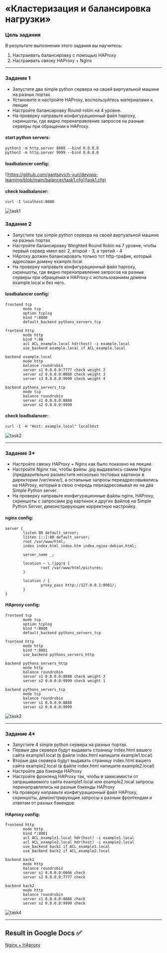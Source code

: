 # «Кластеризация и балансировка нагрузки»

### Цель задания
В результате выполнения этого задания вы научитесь:
1. Настраивать балансировку с помощью HAProxy
2. Настраивать связку HAProxy + Nginx

------

### Задание 1
- Запустите два simple python сервера на своей виртуальной машине на разных портах
- Установите и настройте HAProxy, воспользуйтесь материалами к лекции 
- Настройте балансировку Round-robin на 4 уровне.
- На проверку направьте конфигурационный файл haproxy, скриншоты, где видно перенаправление запросов на разные серверы при обращении к HAProxy.

#### start python servers:
```
python3 -m http.server 8888 --bind 0.0.0.0
python3 -m http.server 9999 --bind 0.0.0.0
```

#### loadbalancer config:
![https://github.com/gantsevich-yuri/devops-learning/blob/main/balancer/task1.cfg](task1.cfg)

#### check loadbalancer:
```
curl -I localhost:8080
```

![task1](task1.png)

### Задание 2
- Запустите три simple python сервера на своей виртуальной машине на разных портах
- Настройте балансировку Weighted Round Robin на 7 уровне, чтобы первый сервер имел вес 2, второй - 3, а третий - 4
- HAproxy должен балансировать только тот http-трафик, который адресован домену example.local
- На проверку направьте конфигурационный файл haproxy, скриншоты, где видно перенаправление запросов на разные серверы при обращении к HAProxy c использованием домена example.local и без него.

#### loadbalancer config:
```
frontend tcp
        mode tcp
        option tcplog
        bind *:8080
        default_backend pythons_servers_tcp

frontend http
        mode http
        bind *:80
        acl ACL_example.local hdr(host) -i example.local
        use_backend example.local if ACL_example.local

backend example.local
        mode http
        balance roundrobin
        server s1 0.0.0.0:7777 check weight 2
        server s2 0.0.0.0:8888 check weight 3
        server s3 0.0.0.0:9999 check weight 4

backend pythons_servers_tcp
        mode tcp
        balance roundrobin
        server s1 0.0.0.0:8888
        server s2 0.0.0.0:9999
```

#### check loadbalancer:
```
curl -I -H "Host: example.local" localhost
```

![task2](task2.png)

---

### Задание 3*
- Настройте связку HAProxy + Nginx как было показано на лекции.
- Настройте Nginx так, чтобы файлы .jpg выдавались самим Nginx (предварительно разместите несколько тестовых картинок в директории /var/www/), а остальные запросы переадресовывались на HAProxy, который в свою очередь переадресовывал их на два Simple Python server.
- На проверку направьте конфигурационные файлы nginx, HAProxy, скриншоты с запросами jpg картинок и других файлов на Simple Python Server, демонстрирующие корректную настройку.

#### nginx config:
```
server {
        listen 80 default_server;
        listen [::]:80 default_server;
        root /var/www/html;
        index index.html index.htm index.nginx-debian.html;

        server_name _;

        location ~ \.(jpg)$ {
                root /var/www/html/pictures;
        }

        location / {
                proxy_pass http://127.0.0.1:8081/;
        }
}
```

#### HAproxy config:
```
frontend tcp
        mode tcp
        option tcplog
        bind *:8080
        default_backend pythons_servers_tcp

frontend http
        mode http
        bind *:8081
        use_backend pythons_servers_http

backend pythons_servers_http
        mode http
        balance roundrobin
        server s1 0.0.0.0:8888 check weight 2
        server s2 0.0.0.0:9999 check weight 1

backend pythons_servers_tcp
        mode tcp
        balance roundrobin
        server s1 0.0.0.0:8888
        server s2 0.0.0.0:9999
```

![task3](task3.png)

---

### Задание 4*
- Запустите 4 simple python сервера на разных портах.
- Первые два сервера будут выдавать страницу index.html вашего сайта example1.local (в файле index.html напишите example1.local)
- Вторые два сервера будут выдавать страницу index.html вашего сайта example2.local (в файле index.html напишите example2.local)
- Настройте два бэкенда HAProxy
- Настройте фронтенд HAProxy так, чтобы в зависимости от запрашиваемого сайта example1.local или example2.local запросы перенаправлялись на разные бэкенды HAProxy
- На проверку направьте конфигурационный файл HAProxy, скриншоты, демонстрирующие запросы к разным фронтендам и ответам от разных бэкендов.

#### HAproxy config:
```
frontend http
        mode http
        bind *:8081
        acl ACL_example1.local hdr(host) -i example1.local
        acl ACL_example2.local hdr(host) -i example2.local
        use_backend back1 if ACL_example1.local
        use_backend back2 if ACL_example2.local

backend back1
        mode http
        balance roundrobin
        server s1 0.0.0.0:6666 check
        server s2 0.0.0.0:7777 check

backend back2
        mode http
        balance roundrobin
        server s1 0.0.0.0:8888 check
        server s2 0.0.0.0:9999 check
```

![task4](task4.png)

------

## Result in Google Docs :white_check_mark:

[Nginx + HAproxy](https://docs.google.com/document/d/10h1YnYZCFbrbbmmhxDm4eqiOHmPC_YQ9dvt_H16to14/edit?usp=sharing)